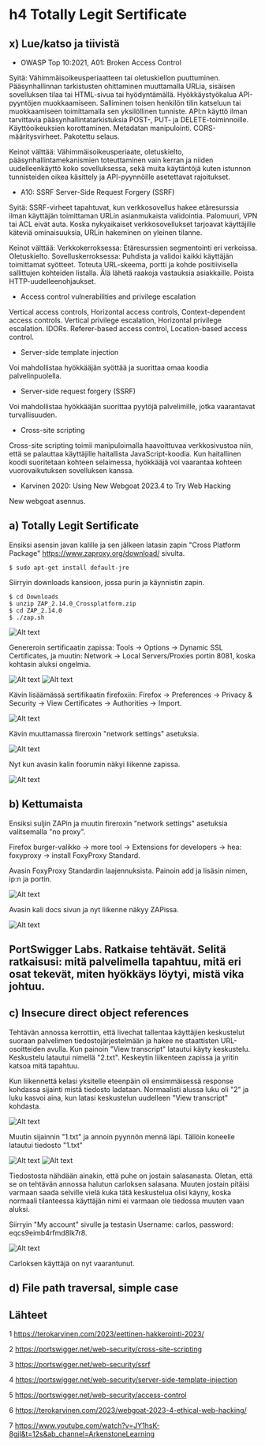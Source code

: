 # h4 Totally Legit Sertificate
## x) Lue/katso ja tiivistä
- OWASP Top 10:2021, A01: Broken Access Control

Syitä:
Vähimmäisoikeusperiaatteen tai oletuskiellon puuttuminen.
Pääsynhallinnan tarkistusten ohittaminen muuttamalla URLia, sisäisen sovelluksen tilaa tai HTML-sivua tai hyödyntämällä. Hyökkäystyökalua API-pyyntöjen muokkaamiseen.
Salliminen toisen henkilön tilin katseluun tai muokkaamiseen toimittamalla sen yksilöllinen tunniste.
API:n käyttö ilman tarvittavia pääsynhallintatarkistuksia POST-, PUT- ja DELETE-toiminnoille.
Käyttöoikeuksien korottaminen.
Metadatan manipulointi.
CORS-määritysvirheet.
Pakotettu selaus.

Keinot välttää:
Vähimmäisoikeusperiaate, oletuskielto, pääsynhallintamekanismien toteuttaminen vain kerran ja niiden uudelleenkäyttö koko sovelluksessa, sekä muita käytäntöjä kuten istunnon tunnisteiden oikea käsittely ja API-pyynnöille asetettavat rajoitukset.

- A10: SSRF Server-Side Request Forgery (SSRF)

Syitä:
SSRF-virheet tapahtuvat, kun verkkosovellus hakee etäresurssia ilman käyttäjän toimittaman URLin asianmukaista validointia. Palomuuri, VPN tai ACL eivät auta. Koska nykyaikaiset verkkosovellukset tarjoavat käyttäjille käteviä ominaisuuksia, URLin hakeminen on yleinen tilanne.

Keinot välttää:
Verkkokerroksessa:
Etäresurssien segmentointi eri verkoissa.
Oletuskielto.
Sovelluskerroksessa:
Puhdista ja validoi kaikki käyttäjän toimittamat syötteet.
Toteuta URL-skeema, portti ja kohde positiivisella sallittujen kohteiden listalla.
Älä lähetä raakoja vastauksia asiakkaille.
Poista HTTP-uudelleenohjaukset.

- Access control vulnerabilities and privilege escalation

Vertical access controls, Horizontal access controls, Context-dependent access controls. Vertical privilege escalation, Horizontal privilege escalation. IDORs. Referer-based access control, Location-based access control. 

- Server-side template injection

Voi mahdollistaa hyökkääjän syöttää ja suorittaa omaa koodia palvelinpuolella.


- Server-side request forgery (SSRF)

Voi mahdollistaa hyökkääjän suorittaa pyytöjä palvelimille, jotka vaarantavat turvallisuuden.

- Cross-site scripting

Cross-site scripting toimii manipuloimalla haavoittuvaa verkkosivustoa niin, että se palauttaa käyttäjille haitallista JavaScript-koodia. Kun haitallinen koodi suoritetaan kohteen selaimessa, hyökkääjä voi vaarantaa kohteen vuorovaikutuksen sovelluksen kanssa.

- Karvinen 2020: Using New Webgoat 2023.4 to Try Web Hacking

New webgoat asennus.

## a) Totally Legit Sertificate 
Ensiksi asensin javan kalille ja sen jälkeen latasin zapin "Cross Platform Package" https://www.zaproxy.org/download/ sivulta.

    $ sudo apt-get install default-jre

Siirryin downloads kansioon, jossa purin ja käynnistin zapin.

    $ cd Downloads
    $ unzip ZAP_2.14.0_Crossplatform.zip 
    $ cd ZAP_2.14.0 
    $ ./zap.sh
![Alt text](/H4TotallyLegitSertificate/h4.a1.png)

Genereroin sertificaatin zapissa: Tools -> Options -> Dynamic SSL Certificates, ja muutin: Network -> Local Servers/Proxies portin 8081, koska kohtasin aluksi ongelmia. 

![Alt text](/H4TotallyLegitSertificate/h4.a2.png)
![Alt text](/H4TotallyLegitSertificate/h4.a6.png)

Kävin lisäämässä sertifikaatin firefoxiin: Firefox -> Preferences -> Privacy & Security -> View Certificates -> Authorities -> Import.

![Alt text](/H4TotallyLegitSertificate/h4.a3.png)

Kävin muuttamassa fireroxin "network settings" asetuksia. 

![Alt text](/H4TotallyLegitSertificate/h4.a5.png)

Nyt kun avasin kalin foorumin näkyi liikenne zapissa.

![Alt text](/H4TotallyLegitSertificate/h4.a4.png)

## b) Kettumaista
Ensiksi suljin ZAPin ja muutin fireroxin "network settings" asetuksia valitsemalla "no proxy". 

Firefox burger-valikko -> more tool -> Extensions for developers -> hea: foxyproxy -> install FoxyProxy Standard.

Avasin FoxyProxy Standardin laajennuksista. Painoin add ja lisäsin nimen, ip:n ja portin.

![Alt text](/H4TotallyLegitSertificate/h4.b1.png)

Avasin kali docs sivun ja nyt liikenne näkyy ZAPissa.

![Alt text](/H4TotallyLegitSertificate/h4.b2.png)

## PortSwigger Labs. Ratkaise tehtävät. Selitä ratkaisusi: mitä palvelimella tapahtuu, mitä eri osat tekevät, miten hyökkäys löytyi, mistä vika johtuu.

## c) Insecure direct object references
Tehtävän annossa kerrottiin, että livechat tallentaa käyttäjien keskustelut suoraan palvelimen tiedostojärjestelmään ja hakee ne staattisten URL-osoitteiden avulla. Kun painoin "View transcript" latautui käyty keskustelu. Keskustelu latautui nimellä "2.txt". Keskeytin liikenteen zapissa ja yritin katsoa mitä tapahtuu. 

Kun liikennettä kelasi yksitelle eteenpäin oli ensimmäisessä response kohdassa sijainti mistä tiedosto ladataan. Normaalisti alussa luku oli "2" ja luku kasvoi aina, kun latasi keskustelun uudelleen "View transcript" kohdasta. 

![Alt text](/H4TotallyLegitSertificate/h4.c3.png)

Muutin sijainnin "1.txt" ja annoin pyynnön mennä läpi. Tällöin koneelle latautui tiedosto "1.txt"

![Alt text](/H4TotallyLegitSertificate/h4.c4.png)
![Alt text](/H4TotallyLegitSertificate/h4.c1.png)

Tiedostosta nähdään ainakin, että puhe on jostain salasanasta. Oletan, että se on tehtävän annossa halutun carloksen salasana. Muuten jostain pitäisi varmaan saada selville vielä kuka tätä keskustelua olisi käyny, koska normaali tilanteessa käyttäjän nimi ei varmaan ole tiedossa muuten vaan aluksi.

Siirryin "My account" sivulle ja testasin Username: carlos, password: eqcs9eimb4rfmd8lk7r8.

![Alt text](/H4TotallyLegitSertificate/h4.c5.png)

Carloksen käyttäjä on nyt vaarantunut.

## d) File path traversal, simple case

## Lähteet
1 https://terokarvinen.com/2023/eettinen-hakkerointi-2023/

2 https://portswigger.net/web-security/cross-site-scripting

3 https://portswigger.net/web-security/ssrf

4 https://portswigger.net/web-security/server-side-template-injection

5 https://portswigger.net/web-security/access-control

6 https://terokarvinen.com/2023/webgoat-2023-4-ethical-web-hacking/

7 https://www.youtube.com/watch?v=JY1hsK-8gjI&t=12s&ab_channel=ArkenstoneLearning




